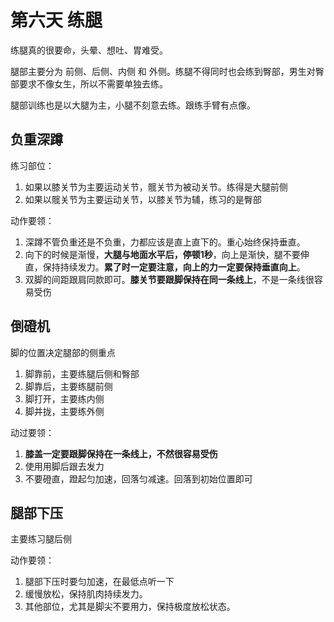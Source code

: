 # 第六天 练腿

练腿真的很要命，头晕、想吐、胃难受。

腿部主要分为 前侧、后侧、内侧 和 外侧。练腿不得同时也会练到臀部，男生对臀部要求不像女生，所以不需要单独去练。

腿部训练也是以大腿为主，小腿不刻意去练。跟练手臂有点像。

## 负重深蹲

练习部位：
1. 如果以膝关节为主要运动关节，髋关节为被动关节。练得是大腿前侧
2. 如果以髋关节为主要运动关节，以膝关节为辅，练习的是臀部

动作要领：
1. 深蹲不管负重还是不负重，力都应该是直上直下的。重心始终保持垂直。
2. 向下的时候是渐慢，**大腿与地面水平后，停顿1秒**，向上是渐快，腿不要伸直，保持持续发力。**累了时一定要注意，向上的力一定要保持垂直向上**。
3. 双脚的间距跟肩同款即可。**膝关节要跟脚保持在同一条线上**，不是一条线很容易受伤

## 倒磴机

脚的位置决定腿部的侧重点
1. 脚靠前，主要练腿后侧和臀部
2. 脚靠后，主要练腿前侧
3. 脚打开，主要练内侧
4. 脚并拢，主要练外侧

动过要领：
1. **膝盖一定要跟脚保持在一条线上，不然很容易受伤**
2. 使用用脚后跟去发力
3. 不要磴直，蹬起匀加速，回落匀减速。回落到初始位置即可

## 腿部下压

主要练习腿后侧

动作要领：
1. 腿部下压时要匀加速，在最低点听一下
2. 缓慢放松，保持肌肉持续发力。
3. 其他部位，尤其是脚尖不要用力，保持极度放松状态。

